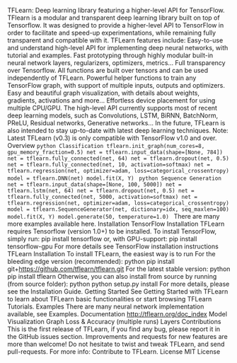 TFLearn: Deep learning library featuring a higher-level API for TensorFlow. TFlearn is a modular and transparent deep learning library built on top of Tensorflow. It was designed to provide a higher-level API to TensorFlow in order to facilitate and speed-up experimentations, while remaining fully transparent and compatible with it. TFLearn features include: Easy-to-use and understand high-level API for implementing deep neural networks, with tutorial and examples. Fast prototyping through highly modular built-in neural network layers, regularizers, optimizers, metrics... Full transparency over Tensorflow. All functions are built over tensors and can be used independently of TFLearn. Powerful helper functions to train any TensorFlow graph, with support of multiple inputs, outputs and optimizers. Easy and beautiful graph visualization, with details about weights, gradients, activations and more... Effortless device placement for using multiple CPU/GPU. The high-level API currently supports most of recent deep learning models, such as Convolutions, LSTM, BiRNN, BatchNorm, PReLU, Residual networks, Generative networks... In the future, TFLearn is also intended to stay up-to-date with latest deep learning techniques. Note: Latest TFLearn (v0.3) is only compatible with TensorFlow v1.0 and over. Overview ```python Classification tflearn.init_graph(num_cores=8, gpu_memory_fraction=0.5) net = tflearn.input_data(shape=[None, 784]) net = tflearn.fully_connected(net, 64) net = tflearn.dropout(net, 0.5) net = tflearn.fully_connected(net, 10, activation=softmax) net = tflearn.regression(net, optimizer=adam, loss=categorical_crossentropy) model = tflearn.DNN(net) model.fit(X, Y) ``` ```python Sequence Generation net = tflearn.input_data(shape=[None, 100, 5000]) net = tflearn.lstm(net, 64) net = tflearn.dropout(net, 0.5) net = tflearn.fully_connected(net, 5000, activation=softmax) net = tflearn.regression(net, optimizer=adam, loss=categorical_crossentropy) model = tflearn.SequenceGenerator(net, dictionary=idx, seq_maxlen=100) model.fit(X, Y) model.generate(50, temperature=1.0) ``` There are many more examples available here. Installation TensorFlow Installation TFLearn requires Tensorflow (version 1.0+) to be installed. To install TensorFlow, simply run: pip install tensorflow or, with GPU-support: pip install tensorflow-gpu For more details see TensorFlow installation instructions TFLearn Installation To install TFLearn, the easiest way is to run For the bleeding edge version (recommended): python pip install git+https://github.com/tflearn/tflearn.git For the latest stable version: python pip install tflearn Otherwise, you can also install from source by running (from source folder): python python setup.py install For more details, please see the Installation Guide. Getting Started See Getting Started with TFLearn to learn about TFLearn basic functionalities or start browsing TFLearn Tutorials. Examples There are many neural network implementation available, see Examples. Documentation http://tflearn.org/doc_index Model Visualization Graph Loss & Accuracy (multiple runs) Layers Contributions This is the first release of TFLearn, if you find any bug, please report it in the GitHub issues section. Improvements and requests for new features are more than welcome! Do not hesitate to twist and tweak TFLearn, and send pull-requests. For more info: Contribute to TFLearn. License MIT License